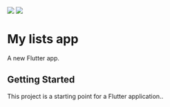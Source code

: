 [![](https://img.shields.io/github/license/Gonzaa25/compras_app)](https://github.com/Gonzaa25/compras_app/blob/master/LICENSE.md)
[![](https://img.shields.io/github/workflow/status/Gonzaa25/compras_app/ci)](https://github.com/Gonzaa25/compras_app/blob/master)

# My lists app

A new Flutter app.

## Getting Started

This project is a starting point for a Flutter application..
